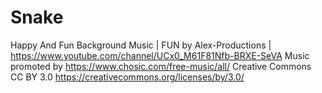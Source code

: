 # Snake

Happy Аnd Fun Background Music | FUN by Alex-Productions | https://www.youtube.com/channel/UCx0_M61F81Nfb-BRXE-SeVA
Music promoted by https://www.chosic.com/free-music/all/
Creative Commons CC BY 3.0
https://creativecommons.org/licenses/by/3.0/
 
